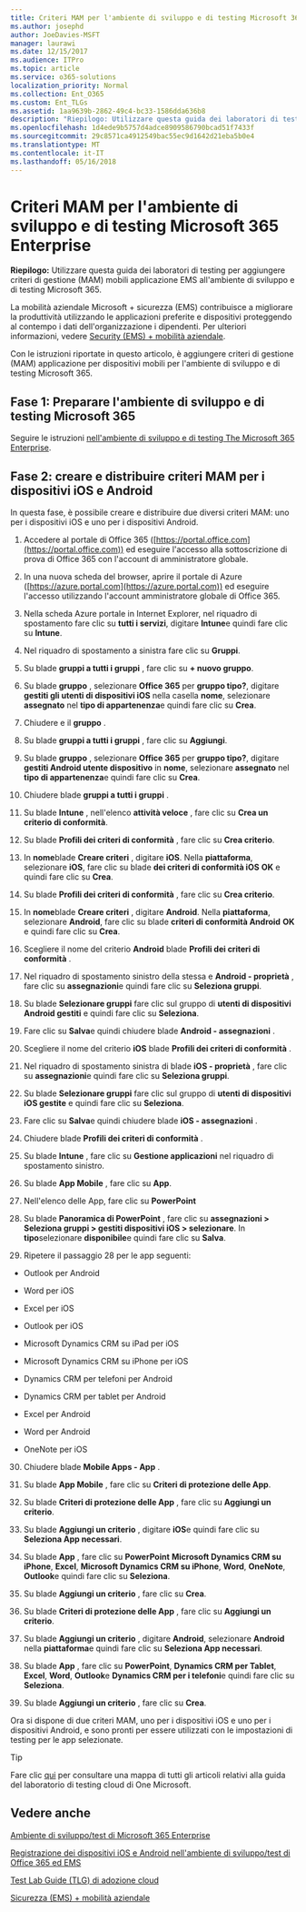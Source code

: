 ```yaml
---
title: Criteri MAM per l'ambiente di sviluppo e di testing Microsoft 365 Enterprise
ms.author: josephd
author: JoeDavies-MSFT
manager: laurawi
ms.date: 12/15/2017
ms.audience: ITPro
ms.topic: article
ms.service: o365-solutions
localization_priority: Normal
ms.collection: Ent_O365
ms.custom: Ent_TLGs
ms.assetid: 1aa9639b-2862-49c4-bc33-1586dda636b8
description: "Riepilogo: Utilizzare questa guida dei laboratori di testing per aggiungere criteri di gestione (MAM) mobili applicazione EMS all'ambiente di sviluppo e di testing Microsoft 365."
ms.openlocfilehash: 1d4ede9b5757d4adce8909586790bcad51f7433f
ms.sourcegitcommit: 29c8571ca4912549bac55ec9d1642d21eba5b0e4
ms.translationtype: MT
ms.contentlocale: it-IT
ms.lasthandoff: 05/16/2018
---
```

# <a name="mam-policies-for-your-microsoft-365-enterprise-devtest-environment"></a>Criteri MAM per l'ambiente di sviluppo e di testing Microsoft 365 Enterprise

 **Riepilogo:** Utilizzare questa guida dei laboratori di testing per aggiungere criteri di gestione (MAM) mobili applicazione EMS all'ambiente di sviluppo e di testing Microsoft 365.
  
La mobilità aziendale Microsoft + sicurezza (EMS) contribuisce a migliorare la produttività utilizzando le applicazioni preferite e dispositivi proteggendo al contempo i dati dell'organizzazione i dipendenti. Per ulteriori informazioni, vedere [Security (EMS) + mobilità aziendale](https://www.microsoft.com/cloud-platform/enterprise-mobility-security).
  
Con le istruzioni riportate in questo articolo, è aggiungere criteri di gestione (MAM) applicazione per dispositivi mobili per l'ambiente di sviluppo e di testing Microsoft 365.
  
## <a name="phase-1-build-out-your-microsoft-365-devtest-environment"></a>Fase 1: Preparare l'ambiente di sviluppo e di testing Microsoft 365

Seguire le istruzioni [nell'ambiente di sviluppo e di testing The Microsoft 365 Enterprise](the-microsoft-365-enterprise-dev-test-environment.md).
  
## <a name="phase-2-create-and-deploy-mam-policies-for-ios-and-android-devices"></a>Fase 2: creare e distribuire criteri MAM per i dispositivi iOS e Android

In questa fase, è possibile creare e distribuire due diversi criteri MAM: uno per i dispositivi iOS e uno per i dispositivi Android.
  
1. Accedere al portale di Office 365 ([https://portal.office.com](https://portal.office.com)) ed eseguire l'accesso alla sottoscrizione di prova di Office 365 con l'account di amministratore globale.
    
2. In una nuova scheda del browser, aprire il portale di Azure ([https://azure.portal.com](https://azure.portal.com)) ed eseguire l'accesso utilizzando l'account amministratore globale di Office 365.
    
3. Nella scheda Azure portale in Internet Explorer, nel riquadro di spostamento fare clic su **tutti i servizi**, digitare **Intune**e quindi fare clic su **Intune**.
    
4. Nel riquadro di spostamento a sinistra fare clic su **Gruppi**.
    
5. Su blade **gruppi a tutti i gruppi** , fare clic su **+ nuovo gruppo**.
    
6. Su blade **gruppo** , selezionare **Office 365** per **gruppo tipo?**, digitare **gestiti gli utenti di dispositivi iOS** nella casella **nome**, selezionare **assegnato** nel **tipo di appartenenza**e quindi fare clic su **Crea**. 
    
7. Chiudere e il **gruppo** .
    
8. Su blade **gruppi a tutti i gruppi** , fare clic su **Aggiungi**.
    
9. Su blade **gruppo** , selezionare **Office 365** per **gruppo tipo?**, digitare **gestiti Android utente dispositivo** in **nome**, selezionare **assegnato** nel **tipo di appartenenza**e quindi fare clic su **Crea**.
    
10. Chiudere blade **gruppi a tutti i gruppi** .
    
11. Su blade **Intune** , nell'elenco **attività veloce** , fare clic su **Crea un criterio di conformità**.
    
12. Su blade **Profili dei criteri di conformità** , fare clic su **Crea criterio**.
    
13. In **nome**blade **Creare criteri** , digitare **iOS**. Nella **piattaforma**, selezionare **iOS**, fare clic su blade **dei criteri di conformità iOS** **OK** e quindi fare clic su **Crea**.
    
14. Su blade **Profili dei criteri di conformità** , fare clic su **Crea criterio**.
    
15. In **nome**blade **Creare criteri** , digitare **Android**. Nella **piattaforma**, selezionare **Android**, fare clic su blade **criteri di conformità Android** **OK** e quindi fare clic su **Crea**.
    
16. Scegliere il nome del criterio **Android** blade **Profili dei criteri di conformità** .
    
17. Nel riquadro di spostamento sinistro della stessa e **Android - proprietà** , fare clic su **assegnazioni**e quindi fare clic su **Seleziona gruppi**.
    
18. Su blade **Selezionare gruppi** fare clic sul gruppo di **utenti di dispositivi Android gestiti** e quindi fare clic su **Seleziona**.
    
19. Fare clic su **Salva**e quindi chiudere blade **Android - assegnazioni** .
    
20. Scegliere il nome del criterio **iOS** blade **Profili dei criteri di conformità** .
    
21. Nel riquadro di spostamento sinistra di blade **iOS - proprietà** , fare clic su **assegnazioni**e quindi fare clic su **Seleziona gruppi**.
    
22. Su blade **Selezionare gruppi** fare clic sul gruppo di **utenti di dispositivi iOS gestite** e quindi fare clic su **Seleziona**.
    
23. Fare clic su **Salva**e quindi chiudere blade **iOS - assegnazioni** .
    
24. Chiudere blade **Profili dei criteri di conformità** .
    
25. Su blade **Intune** , fare clic su **Gestione applicazioni** nel riquadro di spostamento sinistro.
    
26. Su blade **App Mobile** , fare clic su **App**.
    
27. Nell'elenco delle App, fare clic su **PowerPoint** 
    
28. Su blade **Panoramica di PowerPoint** , fare clic su **assegnazioni > Seleziona gruppi > gestiti dispositivi iOS > selezionare**. In **tipo**selezionare **disponibile**e quindi fare clic su **Salva**.
    
29. Ripetere il passaggio 28 per le app seguenti:
    
  - Outlook per Android
    
  - Word per iOS
    
  - Excel per iOS
    
  - Outlook per iOS
    
  - Microsoft Dynamics CRM su iPad per iOS
    
  - Microsoft Dynamics CRM su iPhone per iOS
    
  - Dynamics CRM per telefoni per Android
    
  - Dynamics CRM per tablet per Android
    
  - Excel per Android
    
  - Word per Android
    
  - OneNote per iOS
    
30. Chiudere blade **Mobile Apps - App** .
    
31. Su blade **App Mobile** , fare clic su **Criteri di protezione delle App**.
    
32. Su blade **Criteri di protezione delle App** , fare clic su **Aggiungi un criterio**.
    
33. Su blade **Aggiungi un criterio** , digitare **iOS**e quindi fare clic su **Seleziona App necessari**.
    
34. Su blade **App** , fare clic su **PowerPoint** **Microsoft Dynamics CRM su iPhone**, **Excel**, **Microsoft Dynamics CRM su iPhone**, **Word**, **OneNote**, **Outlook**e quindi fare clic su **Seleziona**.
    
35. Su blade **Aggiungi un criterio** , fare clic su **Crea**.
    
36. Su blade **Criteri di protezione delle App** , fare clic su **Aggiungi un criterio**.
    
37. Su blade **Aggiungi un criterio** , digitare **Android**, selezionare **Android** nella **piattaforma**e quindi fare clic su **Seleziona App necessari**.
    
38. Su blade **App** , fare clic su **PowerPoint**, **Dynamics CRM per Tablet**, **Excel**, **Word**, **Outlook**e **Dynamics CRM per i telefoni**e quindi fare clic su **Seleziona**.
    
39. Su blade **Aggiungi un criterio** , fare clic su **Crea**.
    
Ora si dispone di due criteri MAM, uno per i dispositivi iOS e uno per i dispositivi Android, e sono pronti per essere utilizzati con le impostazioni di testing per le app selezionate.
  
> [!TIP]
> Fare clic [qui](http://aka.ms/catlgstack) per consultare una mappa di tutti gli articoli relativi alla guida del laboratorio di testing cloud di One Microsoft.
  
## <a name="see-also"></a>Vedere anche

[Ambiente di sviluppo/test di Microsoft 365 Enterprise](the-microsoft-365-enterprise-dev-test-environment.md)
  
[Registrazione dei dispositivi iOS e Android nell'ambiente di sviluppo/test di Office 365 ed EMS](enroll-ios-and-android-devices-in-your-microsoft-enterprise-365-dev-test-environ.md)
  
[Test Lab Guide (TLG) di adozione cloud](cloud-adoption-test-lab-guides-tlgs.md)

[Sicurezza (EMS) + mobilità aziendale](https://www.microsoft.com/cloud-platform/enterprise-mobility-security)



